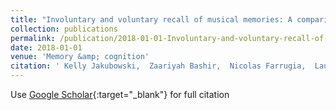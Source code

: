 ```yaml
---
title: "Involuntary and voluntary recall of musical memories: A comparison of temporal accuracy and emotional responses"
collection: publications
permalink: /publication/2018-01-01-Involuntary-and-voluntary-recall-of-musical-memories-A-comparison-of-temporal-accuracy-and-emotional-responses
date: 2018-01-01
venue: 'Memory &amp; cognition'
citation: ' Kelly Jakubowski,  Zaariyah Bashir,  Nicolas Farrugia,  Lauren Stewart, &quot;Involuntary and voluntary recall of musical memories: A comparison of temporal accuracy and emotional responses.&quot; Memory &amp;amp; cognition, 2018.'
---
```

Use [Google Scholar](https://scholar.google.com/scholar?q=Involuntary+and+voluntary+recall+of+musical+memories:+A+comparison+of+temporal+accuracy+and+emotional+responses){:target="_blank"} for full citation